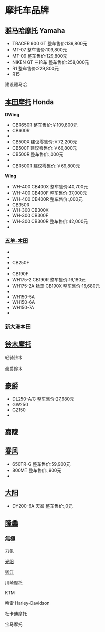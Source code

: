 # 摩托车品牌



## [雅马哈摩托](https://www.yamaha-motor.com.cn/mc/) Yamaha

* TRACER 900 GT 整车售价:139,800元
* MT-07 整车售价:109,800元
* MT-09 整车售价:129,800元
* NIKEN GT 三轮车 整车售价:258,000元
* R1 整车售价:229,800元
* R15 

建设雅马哈

## [本田摩托](https://www.honda.com.cn/honda/motor.html) Honda

**DWing**

* CBR650R 整车售价:￥109,800元
* CB600R
* 
* CB500X 建议零售价:￥72,200元
* CB500F 建议零售价:￥66,800元
* CB500R 整车售价:,000元
* 
* CBR500R 建议零售价:￥69,800元

**Wing**

* WH-400 CB400X 整车售价:40,700元
* WH-400 CB400F 整车售价:37,000元
* WH-400 CB400R 整车售价:,000元
* CB350R
* WH-300 CB300X 
* WH-300 CB300F 
* WH-300 CB300R 整车售价:42,000元
* 

### [五羊-本田](http://www.wuyang-honda.com/)

* 
* 
* CB250F
* 
* CB190F
* WH175-2 CB190R 整车售价:16,180元
* WH175-2A 猛鸷 CB190X 整车售价:16,680元
* 
* WH150-5A
* WH150-6A
* WH150-7A
* 

### [新大洲本田](https://www.honda-sundiro.com/)



## [铃木摩托](https://www.suzuki-china.com/motor.html)

轻骑铃木

豪爵鈴木

## [豪爵](https://www.haojue.com/)

* DL250-A/C 整车售价:27,680元
* GW250
* GZ150
* 

## 嘉陵



## [春风](https://www.cfmoto.com/)

* 650TR-G 整车售价:59,900元
* 800MT 整车售价:,900元
* 


## [大阳](http://www.dayangmotorcycle.com/)

* DY200-6A 天昴 整车售价:,0元


## [隆鑫](https://loncinindustries.com)

### [無極]()



力帆

[光阳](http://www.kymco.com.cn/gymt/index)

[钱江](http://www.qjmotor.com/)



川崎摩托

KTM

哈雷 Harley-Davidson

杜卡迪摩托

宝马摩托

